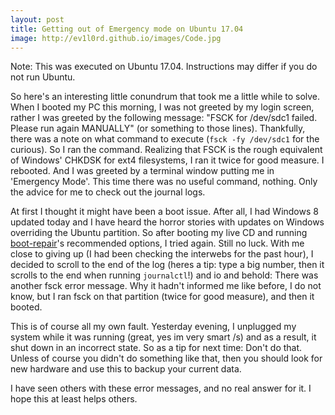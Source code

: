 ```yaml
---
layout: post
title: Getting out of Emergency mode on Ubuntu 17.04
image: http://ev1l0rd.github.io/images/Code.jpg
---
```


Note: This was executed on Ubuntu 17.04. Instructions may differ if you do not run Ubuntu.

So here's an interesting little conundrum that took me a little while to solve. When I booted my PC this morning, I was not greeted by my login screen, rather I was greeted by the following message: "FSCK for /dev/sdc1 failed. Please run again MANUALLY" (or something to those lines). Thankfully, there was a note on what command to execute (`fsck -fy /dev/sdc1` for the curious). So I ran the command. Realizing that FSCK is the rough equivalent of Windows' CHKDSK for ext4 filesystems, I ran it twice for good measure. I rebooted. And I was greeted by a terminal window putting me in 'Emergency Mode'. This time there was no useful command, nothing. Only the advice for me to check out the journal logs.

At first I thought it might have been a boot issue. After all, I had Windows 8 updated today and I have heard the horror stories with updates on Windows overriding the Ubuntu partition. So after booting my live CD and running [boot-repair](https://help.ubuntu.com/community/Boot-Repair)'s recommended options, I tried again. Still no luck. With me close to giving up (I had been checking the interwebs for the past hour), I decided to scroll to the end of the log (heres a tip: type a big number, then it scrolls to the end when running `journalctl`!) and io and behold: There was another fsck error message. Why it hadn't informed me like before, I do not know, but I ran fsck on that partition (twice for good measure), and then it booted.

This is of course all my own fault. Yesterday evening, I unplugged my system while it was running (great, yes im very smart /s) and as a result, it shut down in an incorrect state. So as a tip for next time: Don't do that. Unless of course you didn't do something like that, then you should look for new hardware and use this to backup your current data.

I have seen others with these error messages, and no real answer for it. I hope this at least helps others.

